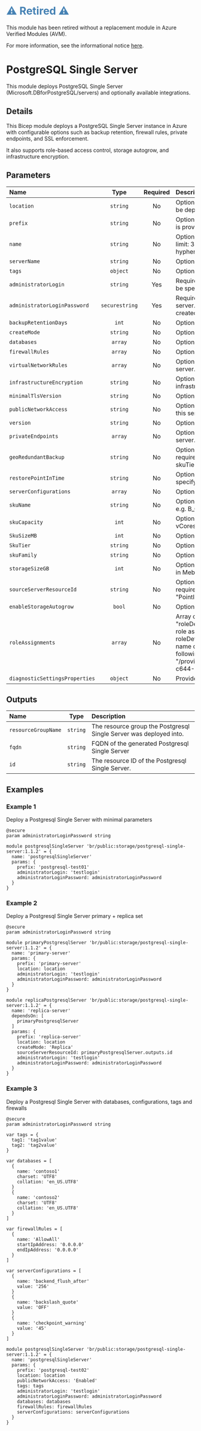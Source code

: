 <h1 style="color: steelblue;">⚠️ Retired ⚠️</h1>

This module has been retired without a replacement module in Azure Verified Modules (AVM).

For more information, see the informational notice [here](https://github.com/Azure/bicep-registry-modules?tab=readme-ov-file#%EF%B8%8F-upcoming-changes-%EF%B8%8F).

# PostgreSQL Single Server

This module deploys PostgreSQL Single Server (Microsoft.DBforPostgreSQL/servers) and optionally available integrations.

## Details

This Bicep module deploys a PostgreSQL Single Server instance in Azure with configurable options such as backup retention, firewall rules, private endpoints, and SSL enforcement.

It also supports role-based access control, storage autogrow, and infrastructure encryption.

## Parameters

| Name                           | Type           | Required | Description                                                                                                                                                                                                                                                                                                                                                                                  |
| :----------------------------- | :------------: | :------: | :------------------------------------------------------------------------------------------------------------------------------------------------------------------------------------------------------------------------------------------------------------------------------------------------------------------------------------------------------------------------------------------- |
| `location`                     | `string`       | No       | Optional.  The location into which your Azure resources should be deployed.                                                                                                                                                                                                                                                                                                                  |
| `prefix`                       | `string`       | No       | Optional. Prefix of postgres resource name. Not used if name is provided.                                                                                                                                                                                                                                                                                                                    |
| `name`                         | `string`       | No       | Optional. The name of the Postgresql DB resources. Character limit: 3-44, valid characters: lowercase letters, numbers, and hyphens. It must me unique across Azure.                                                                                                                                                                                                                         |
| `serverName`                   | `string`       | No       | Optional. Override the name of the server.                                                                                                                                                                                                                                                                                                                                                   |
| `tags`                         | `object`       | No       | Optional. Deployment tags.                                                                                                                                                                                                                                                                                                                                                                   |
| `administratorLogin`           | `string`       | Yes      | Required. The administrator username of the server. Can only be specified when createMode is 'Default'.                                                                                                                                                                                                                                                                                      |
| `administratorLoginPassword`   | `securestring` | Yes      | Required. The administrator login password for the SQL server. Can only be specified when the server is being created.                                                                                                                                                                                                                                                                       |
| `backupRetentionDays`          | `int`          | No       | Optional. The number of days a backup is retained.                                                                                                                                                                                                                                                                                                                                           |
| `createMode`                   | `string`       | No       | Optional. The mode to create a new server.                                                                                                                                                                                                                                                                                                                                                   |
| `databases`                    | `array`        | No       | Optional. List of databases to create on server.                                                                                                                                                                                                                                                                                                                                             |
| `firewallRules`                | `array`        | No       | Optional. List of firewall rules to create on server.                                                                                                                                                                                                                                                                                                                                        |
| `virtualNetworkRules`          | `array`        | No       | Optional. List of virtualNetworkRules to create on postgres server.                                                                                                                                                                                                                                                                                                                          |
| `infrastructureEncryption`     | `string`       | No       | Optional. Status showing whether the server enabled infrastructure encryption.                                                                                                                                                                                                                                                                                                               |
| `minimalTlsVersion`            | `string`       | No       | Optional. Enforce a minimal Tls version for the server.                                                                                                                                                                                                                                                                                                                                      |
| `publicNetworkAccess`          | `string`       | No       | Optional. Whether or not public network access is allowed for this server.                                                                                                                                                                                                                                                                                                                   |
| `version`                      | `string`       | No       | Optional. The version of the PostgreSQL server.                                                                                                                                                                                                                                                                                                                                              |
| `privateEndpoints`             | `array`        | No       | Optional. List of privateEndpoints to create on postgres server.                                                                                                                                                                                                                                                                                                                             |
| `geoRedundantBackup`           | `string`       | No       | Optional. Enable or disable geo-redundant backups. It requires at least a GeneralPurpose or MemoryOptimized skuTier.                                                                                                                                                                                                                                                                         |
| `restorePointInTime`           | `string`       | No       | Optional. Restore point creation time (ISO8601 format), specifying the time to restore from.                                                                                                                                                                                                                                                                                                 |
| `serverConfigurations`         | `array`        | No       | Optional. List of server configurations to create on server.                                                                                                                                                                                                                                                                                                                                 |
| `skuName`                      | `string`       | No       | Optional. The name of the sku, typically, tier + family + cores, e.g. B_Gen4_1, GP_Gen5_8.                                                                                                                                                                                                                                                                                                   |
| `skuCapacity`                  | `int`          | No       | Optional. Azure database for Postgres compute capacity in vCores (2,4,8,16,32)                                                                                                                                                                                                                                                                                                               |
| `SkuSizeMB`                    | `int`          | No       | Optional. Azure database for Postgres Sku Size                                                                                                                                                                                                                                                                                                                                               |
| `SkuTier`                      | `string`       | No       | Optional. Azure database for Postgres pricing tier                                                                                                                                                                                                                                                                                                                                           |
| `skuFamily`                    | `string`       | No       | Optional. Azure database for Postgres sku family                                                                                                                                                                                                                                                                                                                                             |
| `storageSizeGB`                | `int`          | No       | Optional. Storage size for Postgresql Single Server. Expressed in Mebibytes. Cannot be scaled down.                                                                                                                                                                                                                                                                                          |
| `sourceServerResourceId`       | `string`       | No       | Optional. The source server resource id to restore from. It's required when "createMode" is "GeoRestore" or "Replica" or "PointInTimeRestore".                                                                                                                                                                                                                                               |
| `enableStorageAutogrow`        | `bool`         | No       | Optional. Auto grow of storage.                                                                                                                                                                                                                                                                                                                                                              |
| `roleAssignments`              | `array`        | No       | Array of role assignment objects that contain the "roleDefinitionIdOrName" and "principalId" to define RBAC role assignments on this resource. In the roleDefinitionIdOrName attribute, provide either the display name of the role definition, or its fully qualified ID in the following format: "/providers/Microsoft.Authorization/roleDefinitions/c2f4ef07-c644-48eb-af81-4b1b4947fb11" |
| `diagnosticSettingsProperties` | `object`       | No       | Provide postgres diagnostic settings properties.                                                                                                                                                                                                                                                                                                                                             |

## Outputs

| Name                | Type     | Description                                                        |
| :------------------ | :------: | :----------------------------------------------------------------- |
| `resourceGroupName` | `string` | The resource group the Postgresql Single Server was deployed into. |
| `fqdn`              | `string` | FQDN of the generated Postgresql Single Server                     |
| `id`                | `string` | The resource ID of the Postgresql Single Server.                   |

## Examples

### Example 1

Deploy a Postgresql Single Server with minimal parameters

```bicep
@secure
param administratorLoginPassword string

module postgresqlSingleServer 'br/public:storage/postgresql-single-server:1.1.2' = {
  name: 'postgresqlSingleServer'
  params: {
    prefix: 'postgresql-test01'
    administratorLogin: 'testlogin'
    administratorLoginPassword: administratorLoginPassword
  }
}
```

### Example 2

Deploy a Postgresql Single Server primary + replica set

```bicep
@secure
param administratorLoginPassword string

module primaryPostgresqlServer 'br/public:storage/postgresql-single-server:1.1.2' = {
  name: 'primary-server'
  params: {
    prefix: 'primary-server'
    location: location
    administratorLogin: 'testlogin'
    administratorLoginPassword: administratorLoginPassword
  }
}

module replicaPostgresqlServer 'br/public:storage/postgresql-single-server:1.1.2' = {
  name: 'replica-server'
  dependsOn: [
    primaryPostgresqlServer
  ]
  params: {
    prefix: 'replica-server'
    location: location
    createMode: 'Replica'
    sourceServerResourceId: primaryPostgresqlServer.outputs.id
    administratorLogin: 'testlogin'
    administratorLoginPassword: administratorLoginPassword
  }
}
```

### Example 3

Deploy a Postgresql Single Server with databases, configurations, tags and firewalls

```bicep
@secure
param administratorLoginPassword string

var tags = {
  tag1: 'tag1value'
  tag2: 'tag2value'
}

var databases = [
  {
    name: 'contoso1'
    charset: 'UTF8'
    collation: 'en_US.UTF8'
  }
  {
    name: 'contoso2'
    charset: 'UTF8'
    collation: 'en_US.UTF8'
  }
]

var firewallRules = [
  {
    name: 'AllowAll'
    startIpAddress: '0.0.0.0'
    endIpAddress: '0.0.0.0'
  }
]

var serverConfigurations = [
  {
    name: 'backend_flush_after'
    value: '256'
  }
  {
    name: 'backslash_quote'
    value: 'OFF'
  }
  {
    name: 'checkpoint_warning'
    value: '45'
  }
]

module postgresqlSingleServer 'br/public:storage/postgresql-single-server:1.1.2' = {
  name: 'postgresqlSingleServer'
  params: {
    prefix: 'postgresql-test02'
    location: location
    publicNetworkAccess: 'Enabled'
    tags: tags
    administratorLogin: 'testlogin'
    administratorLoginPassword: administratorLoginPassword
    databases: databases
    firewallRules: firewallRules
    serverConfigurations: serverConfigurations
  }
}
```
